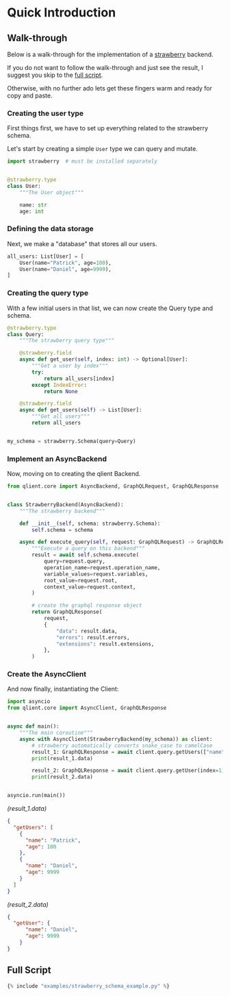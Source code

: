 # Quick Introduction

## Walk-through

Below is a walk-through for the implementation of a [strawberry](https://strawberry.rocks/) backend.

If you do not want to follow the walk-through and just see the result,
I suggest you skip to the [full script](#full-script).

Otherwise, with no further ado lets get these fingers warm and ready for copy and paste.

### Creating the user type

First things first, we have to set up everything related to the strawberry schema.

Let's start by creating a simple `User` type we can query and mutate.

```python
import strawberry  # must be installed separately


@strawberry.type
class User:
    """The User object"""

    name: str
    age: int
```

### Defining the data storage

Next, we make a "database" that stores all our users.

```python
all_users: List[User] = [
    User(name="Patrick", age=100),
    User(name="Daniel", age=9999),
]
```

### Creating the query type

With a few initial users in that list, we can now create the Query type and schema.

```python
@strawberry.type
class Query:
    """The strawberry query type"""

    @strawberry.field
    async def get_user(self, index: int) -> Optional[User]:
        """Get a user by index"""
        try:
            return all_users[index]
        except IndexError:
            return None

    @strawberry.field
    async def get_users(self) -> List[User]:
        """Get all users"""
        return all_users


my_schema = strawberry.Schema(query=Query)
```

### Implement an AsyncBackend

Now, moving on to creating the qlient Backend.

```python
from qlient.core import AsyncBackend, GraphQLRequest, GraphQLResponse


class StrawberryBackend(AsyncBackend):
    """The strawberry backend"""

    def __init__(self, schema: strawberry.Schema):
        self.schema = schema

    async def execute_query(self, request: GraphQLRequest) -> GraphQLResponse:
        """Execute a query on this backend"""
        result = await self.schema.execute(
            query=request.query,
            operation_name=request.operation_name,
            variable_values=request.variables,
            root_value=request.root,
            context_value=request.context,
        )

        # create the graphql response object
        return GraphQLResponse(
            request,
            {
                "data": result.data,
                "errors": result.errors,
                "extensions": result.extensions,
            },
        )
```

### Create the AsyncClient

And now finally, instantiating the Client:

```python
import asyncio
from qlient.core import AsyncClient, GraphQLResponse


async def main():
    """The main coroutine"""
    async with AsyncClient(StrawberryBackend(my_schema)) as client:
        # strawberry automatically converts snake_case to camelCase
        result_1: GraphQLResponse = await client.query.getUsers(["name", "age"])
        print(result_1.data)

        result_2: GraphQLResponse = await client.query.getUser(index=1)
        print(result_2.data)


asyncio.run(main())
```
_(result_1.data)_
```json
{
  "getUsers": [
    {
      "name": "Patrick",
      "age": 100
    },
    {
      "name": "Daniel",
      "age": 9999
    }
  ]
}
```
_(result_2.data)_
```json
{
  "getUser": {
      "name": "Daniel",
      "age": 9999
    }
}
```

## Full Script

```python 
{% include "examples/strawberry_schema_example.py" %}
```